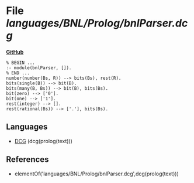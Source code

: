 # File _languages/BNL/Prolog/bnlParser.dcg_
**[GitHub](https://github.com/softlang/yas/blob/master/languages/BNL/Prolog/bnlParser.dcg)**
```
% BEGIN ...
:- module(bnlParser, []).
% END ...
number(number(Bs, R)) --> bits(Bs), rest(R).
bits(single(B)) --> bit(B).  
bits(many(B, Bs)) --> bit(B), bits(Bs).
bit(zero) --> ['0'].
bit(one) --> ['1'].
rest(integer) --> [].
rest(rational(Bs)) --> ['.'], bits(Bs).
```

## Languages
* [DCG](../languages/DCG.md) (dcg(prolog(text)))

## References
* elementOf('languages/BNL/Prolog/bnlParser.dcg',dcg(prolog(text)))
